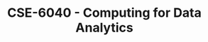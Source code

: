 ---
layout: course
title: CSE-6040 - Computing for Data Analytics
aliases: 
course_id: CSE-6040
permalink: /CSE-6040/
avg_difficulty: 3.15
avg_rating: 4.32
avg_workload: 9.98
---